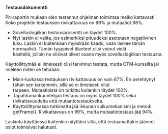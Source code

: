 **Testausdokumentti**

Pit-raportin mukaan olen testannut ohjelman toimintaa melko kattavasti. Koko projektin testauksen rivikattavuus on 99% ja 
mutaatiot 98%.

- Sovelluslogiikan testausprosentti on täydet 100%.
- Nyt laskin ei valita, jos esimerkiksi pituudeksi asetetaan negatiivinen luku. Laskin ei kuitenkaan myöskään kaadu, vaan      laskee tämän normaalisti. Tämän tyyppiset tilanteet olisi voinut vielä    
  käsitellä, jolloin ne olisivat olleet osana myös sovelluslogiikan testausta.


Käyttöliittymää ei ilmeisesti olisi tarvinnut testata, mutta OTM-kurssilta jäi mieleen miten se tehdään. 

- Main-luokassa testauksen rivikattavuus on vain 67%. En perehtynyt tähän sen tarkemmin, sillä se ei ilmeisesti ollut   
  tarpeen. Mutaatioista on tutkittu kuitenkin täydet 100%.
- Tapahtumankuuntelijan testaus on myös täydet 100% sekä rivikattavuudelta että mutaatiotestaukselta.
- Kayttoliittymassa tutkimatta jää ikkunan sulkumekanismi ja metodi getFrame(). Rivikattavuus on 99%, mutta mutaatiotestaus    jää 94%.

Laskinta käyttäessä kuitenkin näyttäisi siltä, että testaamattakin jääneet osiot toimisivat halutusti.



